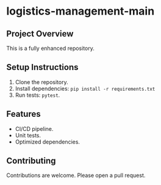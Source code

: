 # logistics-management-main

## Project Overview
This is a fully enhanced repository.

## Setup Instructions
1. Clone the repository.
2. Install dependencies: `pip install -r requirements.txt`
3. Run tests: `pytest`.

## Features
- CI/CD pipeline.
- Unit tests.
- Optimized dependencies.
## Contributing
Contributions are welcome. Please open a pull request.
